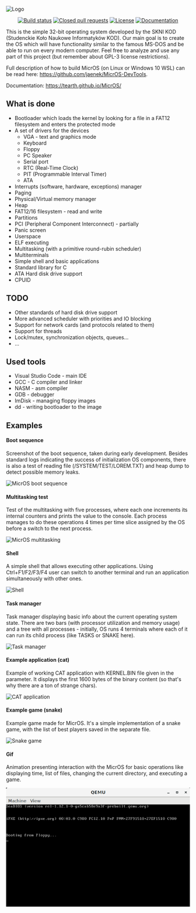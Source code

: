 ![Logo](https://i.imgur.com/lNuuSvc.png)

<p align="center">
<a href="https://travis-ci.org/Tearth/MicrOS"><img src="https://travis-ci.org/Tearth/MicrOS.svg?branch=develop" alt="Build status"></img></a>
<a href="https://github.com/Tearth/MicrOS/pulls?q=is%3Apr+is%3Aclosed"><img src="https://img.shields.io/github/issues-pr-closed-raw/Tearth/MicrOS" alt="Closed pull requests"></img></a>
<a href="https://github.com/Tearth/MicrOS/blob/master/LICENSE"><img src="https://img.shields.io/github/license/Tearth/MicrOS" alt="License"></img></a>
<a href="https://tearth.github.io/MicrOS/"><img src="https://img.shields.io/badge/Doxygen-gh--pages-blue" alt="Documentation"></img></a>
</p>

This is the simple 32-bit operating system developed by the SKNI KOD (Studenckie Koło Naukowe Informatyków KOD). Our main goal is to create the OS which will have functionality similar to the famous MS-DOS and be able to run on every modern computer. Feel free to analyze and use any part of this project (but remember about GPL-3 license restrictions).

Full description of how to build MicrOS (on Linux or Windows 10 WSL) can be read here: https://github.com/jaenek/MicrOS-DevTools.

Documentation: https://tearth.github.io/MicrOS/

## What is done
* Bootloader which loads the kernel by looking for a file in a FAT12 filesystem and enters the protected mode
* A set of drivers for the devices
  * VGA - text and graphics mode
  * Keyboard
  * Floppy
  * PC Speaker
  * Serial port
  * RTC (Real-Time Clock)
  * PIT (Programmable Interval Timer)
  * ATA
* Interrupts (software, hardware, exceptions) manager
* Paging
* Physical/Virtual memory manager
* Heap
* FAT12/16 filesystem - read and write
* Partitions
* PCI (Peripheral Component Interconnect) - partially
* Panic screen
* Userspace
* ELF executing
* Multitasking (with a primitive round-rubin scheduler)
* Multiterminals
* Simple shell and basic applications
* Standard library for C
* ATA Hard disk drive support
* CPUID

## TODO
* Other standards of hard disk drive support
* More advanced scheduler with priorities and IO blocking
* Support for network cards (and protocols related to them)
* Support for threads
* Lock/mutex, synchronization objects, queues...
* ...

## Used tools
* Visual Studio Code - main IDE
* GCC - C compiler and linker
* NASM - asm compiler
* GDB - debugger
* ImDisk - managing floppy images
* dd - writing bootloader to the image

## Examples
#### Boot sequence

Screenshot of the boot sequence, taken during early development. Besides standard logs indicating the success of initialization OS components, there is also a test of reading file (/SYSTEM/TEST/LOREM.TXT) and heap dump to detect possible memory leaks.

![MicrOS boot sequence](https://i.imgur.com/Y200tKQ.png)

#### Multitasking test

Test of the multitasking with five processes, where each one increments its internal counters and prints the value to the console. Each process manages to do these operations 4 times per time slice assigned by the OS before a switch to the next process.

![MicrOS multitasking](https://i.imgur.com/tKVWytt.png)

#### Shell

A simple shell that allows executing other applications. Using Ctrl+F1/F2/F3/F4 user can switch to another terminal and run an application simultaneously with other ones.

![Shell](https://i.imgur.com/FshcXi3.png)

#### Task manager

Task manager displaying basic info about the current operating system state. There are two bars (with processor utilization and memory usage) and a tree with all processes - initially, OS runs 4 terminals where each of it can run its child process (like TASKS or SNAKE here).

![Task manager](https://i.imgur.com/86EIQTh.png)

#### Example application (cat)

Example of working CAT application with KERNEL.BIN file given in the parameter. It displays the first 1600 bytes of the binary content (so that's why there are a ton of strange chars).

![CAT application](https://i.imgur.com/8w7Ydng.png)

#### Example game (snake)

Example game made for MicrOS. It's a simple implementation of a snake game, with the list of best players saved in the separate file.

![Snake game](https://i.imgur.com/8Bjz6IN.png)

#### Gif

Animation presenting interaction with the MicrOS for basic operations like displaying time, list of files, changing the current directory, and executing a game.

![Snake game](./media/os.gif)